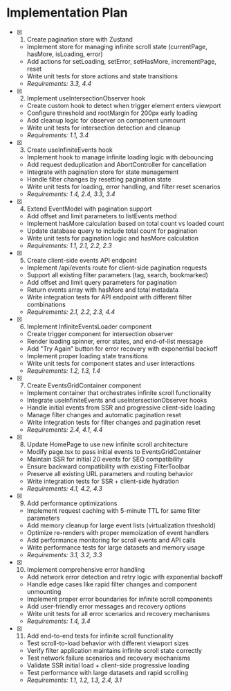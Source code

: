 # Implementation Plan

- [x] 1. Create pagination store with Zustand

  - Implement store for managing infinite scroll state (currentPage, hasMore, isLoading, error)
  - Add actions for setLoading, setError, setHasMore, incrementPage, reset
  - Write unit tests for store actions and state transitions
  - _Requirements: 3.3, 4.4_

- [x] 2. Implement useIntersectionObserver hook

  - Create custom hook to detect when trigger element enters viewport
  - Configure threshold and rootMargin for 200px early loading
  - Add cleanup logic for observer on component unmount
  - Write unit tests for intersection detection and cleanup
  - _Requirements: 1.1, 3.4_

- [x] 3. Create useInfiniteEvents hook

  - Implement hook to manage infinite loading logic with debouncing
  - Add request deduplication and AbortController for cancellation
  - Integrate with pagination store for state management
  - Handle filter changes by resetting pagination state
  - Write unit tests for loading, error handling, and filter reset scenarios
  - _Requirements: 1.4, 2.4, 3.3, 3.4_

- [x] 4. Extend EventModel with pagination support

  - Add offset and limit parameters to listEvents method
  - Implement hasMore calculation based on total count vs loaded count
  - Update database query to include total count for pagination
  - Write unit tests for pagination logic and hasMore calculation
  - _Requirements: 1.1, 2.1, 2.2, 2.3_

- [x] 5. Create client-side events API endpoint

  - Implement /api/events route for client-side pagination requests
  - Support all existing filter parameters (tag, search, bookmarked)
  - Add offset and limit query parameters for pagination
  - Return events array with hasMore and total metadata
  - Write integration tests for API endpoint with different filter combinations
  - _Requirements: 2.1, 2.2, 2.3, 4.4_

- [x] 6. Implement InfiniteEventsLoader component

  - Create trigger component for intersection observer
  - Render loading spinner, error states, and end-of-list message
  - Add "Try Again" button for error recovery with exponential backoff
  - Implement proper loading state transitions
  - Write unit tests for component states and user interactions
  - _Requirements: 1.2, 1.3, 1.4_

- [x] 7. Create EventsGridContainer component

  - Implement container that orchestrates infinite scroll functionality
  - Integrate useInfiniteEvents and useIntersectionObserver hooks
  - Handle initial events from SSR and progressive client-side loading
  - Manage filter changes and automatic pagination reset
  - Write integration tests for filter changes and pagination reset
  - _Requirements: 2.4, 4.1, 4.4_

- [x] 8. Update HomePage to use new infinite scroll architecture

  - Modify page.tsx to pass initial events to EventsGridContainer
  - Maintain SSR for initial 20 events for SEO compatibility
  - Ensure backward compatibility with existing FilterToolbar
  - Preserve all existing URL parameters and routing behavior
  - Write integration tests for SSR + client-side hydration
  - _Requirements: 4.1, 4.2, 4.3_

- [x] 9. Add performance optimizations

  - Implement request caching with 5-minute TTL for same filter parameters
  - Add memory cleanup for large event lists (virtualization threshold)
  - Optimize re-renders with proper memoization of event handlers
  - Add performance monitoring for scroll events and API calls
  - Write performance tests for large datasets and memory usage
  - _Requirements: 3.1, 3.2, 3.3_

- [x] 10. Implement comprehensive error handling

  - Add network error detection and retry logic with exponential backoff
  - Handle edge cases like rapid filter changes and component unmounting
  - Implement proper error boundaries for infinite scroll components
  - Add user-friendly error messages and recovery options
  - Write unit tests for all error scenarios and recovery mechanisms
  - _Requirements: 1.4, 3.4_

- [x] 11. Add end-to-end tests for infinite scroll functionality
  - Test scroll-to-load behavior with different viewport sizes
  - Verify filter application maintains infinite scroll state correctly
  - Test network failure scenarios and recovery mechanisms
  - Validate SSR initial load + client-side progressive loading
  - Test performance with large datasets and rapid scrolling
  - _Requirements: 1.1, 1.2, 1.3, 2.4, 3.1_
